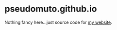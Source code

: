 pseudomuto.github.io
====================

Nothing fancy here...just source code for [my website](https://pseudomuto.com/).
